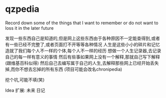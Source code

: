 # qzpedia

Record down some of the things that I want to remember or do not want to loss it in the later future

发现一些东西自己是知道的,但是网上这些东西由于各种原因不一定能查得到,或者有一些已经不完整了,或者页面打不开等等各种情况
人生是这些小小的碎片和记忆造就了我们每个人不一样的个体,每个人不一样的经历
想做一个人生记录器,去记录自己的每一样有意义的事情
然后有些事如果网上没有一个解释,那就自己写下解释(跟维基百科似得)
然后自己去编写属于自己的人生,去解释那些网上已经开始丢失掉,而你不想去忘掉的所有东西
(项目可能会改名chronipedia)

挖个坑,可能不填(笑)

Idea 扩展:
未来 日记
